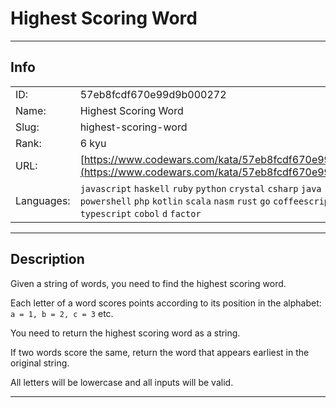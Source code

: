 # Highest Scoring Word

---
## Info

|            |                                      |
|:-----------|:-------------------------------------|
| ID:        | 57eb8fcdf670e99d9b000272                              |
| Name:      | Highest Scoring Word                            |
| Slug:      | highest-scoring-word                            |
| Rank:      | 6 kyu                       |
| URL:       | [https://www.codewars.com/kata/57eb8fcdf670e99d9b000272](https://www.codewars.com/kata/57eb8fcdf670e99d9b000272)                 |
| Languages: |  `javascript`  `haskell`  `ruby`  `python`  `crystal`  `csharp`  `java`  `r`  `cpp`  `c`  `elixir`  `powershell`  `php`  `kotlin`  `scala`  `nasm`  `rust`  `go`  `coffeescript`  `julia`  `typescript`  `cobol`  `d`  `factor`  |

---
## Description

Given a string of words, you need to find the highest scoring word.

Each letter of a word scores points according to its position in the alphabet: `a = 1, b = 2, c = 3` etc.

You need to return the highest scoring word as a string.

If two words score the same, return the word that appears earliest in the original string.

All letters will be lowercase and all inputs will be valid.

---
